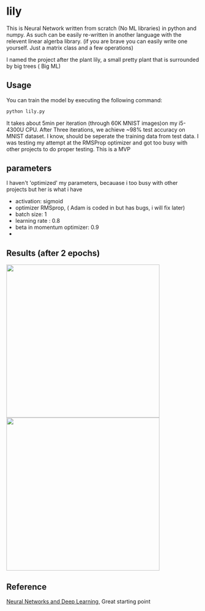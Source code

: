 # lily
This is Neural Network written from scratch (No ML libraries) in python and numpy. As such can be easily re-written in another language with the relevent linear algerba library.
(if you are brave you can easily write one yourself. Just a matrix class and a few operations)

I named the project after the plant lily, a small pretty plant that is surrounded by big trees ( Big ML)

## Usage
You can train the model by executing the following command:
```bash
python lily.py
```
It takes about 5min per iteration (through 60K MNIST images)on my i5-4300U CPU. After Three iterations, we achieve ~98% test accuracy on MNIST dataset.
I know, should be seperate the training data from test data. I was testing my attempt at the RMSProp optimizer and got too busy with other projects to do proper testing. This is a MVP 

## parameters
I haven't 'optimized' my parameters, becauase i too busy with other projects but her is what i have
- activation: sigmoid
- optimizer RMSprop, ( Adam is coded in but has bugs, i will fix later)
- batch size: 1  
- learning rate             : 0.8  
- beta in momentum optimizer: 0.9
- 
## Results (after 2 epochs)
<p align="">
	<img src="reslts/loss2.png" width="400"/>
  <img src="reslts/accc2.png" width="400"/>
</p>


## Reference 
[Neural Networks and Deep Learning](http://neuralnetworksanddeeplearning.com/), Great starting point
